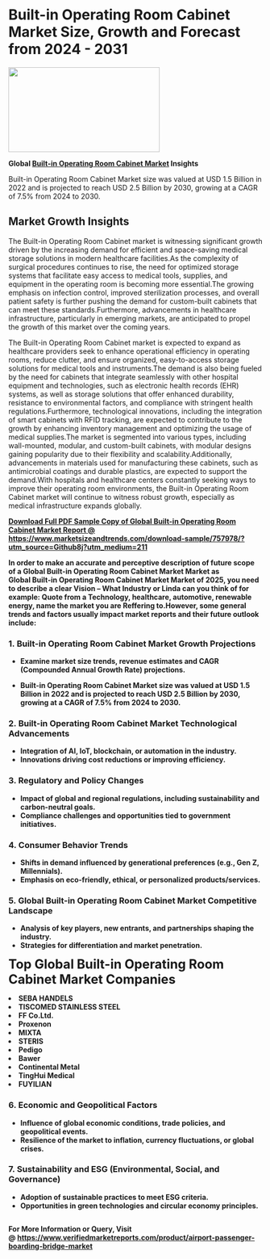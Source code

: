 <H1>Built-in Operating Room Cabinet Market Size, Growth and Forecast from 2024 - 2031</H1><img class="aligncenter size-medium wp-image-584254" src="https://thirdeyenews.in/wp-content/uploads/2024/09/Global-Market-Research-300x168.jpeg" alt="" width="300" height="168" /><p><strong>Global&nbsp;<a href="https://www.marketsizeandtrends.com/download-sample/757978/?utm_source=Github8j?utm_medium=211">Built-in Operating Room Cabinet Market</a> Insights</strong></p><p>Built-in Operating Room Cabinet Market size was valued at USD 1.5 Billion in 2022 and is projected to reach USD 2.5 Billion by 2030, growing at a CAGR of 7.5% from 2024 to 2030.</p><p><h2>Market Growth Insights</h2> <p>The Built-in Operating Room Cabinet market is witnessing significant growth driven by the increasing demand for efficient and space-saving medical storage solutions in modern healthcare facilities.As the complexity of surgical procedures continues to rise, the need for optimized storage systems that facilitate easy access to medical tools, supplies, and equipment in the operating room is becoming more essential.The growing emphasis on infection control, improved sterilization processes, and overall patient safety is further pushing the demand for custom-built cabinets that can meet these standards.Furthermore, advancements in healthcare infrastructure, particularly in emerging markets, are anticipated to propel the growth of this market over the coming years.</p> <p><strong><a href="#"></a></strong></p> <p>The Built-in Operating Room Cabinet market is expected to expand as healthcare providers seek to enhance operational efficiency in operating rooms, reduce clutter, and ensure organized, easy-to-access storage solutions for medical tools and instruments.The demand is also being fueled by the need for cabinets that integrate seamlessly with other hospital equipment and technologies, such as electronic health records (EHR) systems, as well as storage solutions that offer enhanced durability, resistance to environmental factors, and compliance with stringent health regulations.Furthermore, technological innovations, including the integration of smart cabinets with RFID tracking, are expected to contribute to the growth by enhancing inventory management and optimizing the usage of medical supplies.The market is segmented into various types, including wall-mounted, modular, and custom-built cabinets, with modular designs gaining popularity due to their flexibility and scalability.Additionally, advancements in materials used for manufacturing these cabinets, such as antimicrobial coatings and durable plastics, are expected to support the demand.With hospitals and healthcare centers constantly seeking ways to improve their operating room environments, the Built-in Operating Room Cabinet market will continue to witness robust growth, especially as medical infrastructure expands globally.<p><strong><a href="#"></p><p><span class=""><strong>Download Full PDF Sample Copy of Global Built-in Operating Room Cabinet Market Report</strong> @ <a href="https://www.marketsizeandtrends.com/download-sample/757978/?utm_source=Github8j?utm_medium=211" target="_blank">https://www.marketsizeandtrends.com/download-sample/757978/?utm_source=Github8j?utm_medium=211</a></span></p><p>In order to make an accurate and perceptive description of future scope of a Global&nbsp;Built-in Operating Room Cabinet Market Market as Global&nbsp;Built-in Operating Room Cabinet Market Market of 2025, you need to describe a clear Vision &ndash; What Industry or Linda can you think of for example: Quote from a Technology, healthcare, automotive, renewable energy, name the market you are Reffering to.However, some general trends and factors usually impact market reports and their future outlook include:</p><h3>1.&nbsp;<strong>Built-in Operating Room Cabinet Market Growth Projections</strong></h3><ul><li>Examine market size trends, revenue estimates and CAGR (Compounded Annual Growth Rate) projections.</li><li><p>Built-in Operating Room Cabinet Market size was valued at USD 1.5 Billion in 2022 and is projected to reach USD 2.5 Billion by 2030, growing at a CAGR of 7.5% from 2024 to 2030.</p></li></ul><h3>2.&nbsp;<strong>Built-in Operating Room Cabinet Market Technological Advancements</strong></h3><ul><li>Integration of AI, IoT, blockchain, or automation in the industry.</li><li>Innovations driving cost reductions or improving efficiency.</li></ul><h3>3.&nbsp;<strong>Regulatory and Policy Changes</strong></h3><ul><li>Impact of global and regional regulations, including sustainability and carbon-neutral goals.</li><li>Compliance challenges and opportunities tied to government initiatives.</li></ul><h3>4.&nbsp;<strong>Consumer Behavior Trends</strong></h3><ul><li>Shifts in demand influenced by generational preferences (e.g., Gen Z, Millennials).</li><li>Emphasis on eco-friendly, ethical, or personalized products/services.</li></ul><h3>5.&nbsp;<strong>Global Built-in Operating Room Cabinet Market Competitive Landscape</strong></h3><ul><li>Analysis of key players, new entrants, and partnerships shaping the industry.</li><li>Strategies for differentiation and market penetration.</li></ul><p data-pm-slice="1 1 []"><span style="color: inherit; font-family: inherit; font-size: 25px;">Top Global Built-in Operating Room Cabinet Market Companies</span></p><div class="" data-test-id=""><p><li>SEBA HANDELS</li><li> TISCOMED STAINLESS STEEL</li><li> FF Co.Ltd.</li><li> Proxenon</li><li> MIXTA</li><li> STERIS</li><li> Pedigo</li><li> Bawer</li><li> Continental Metal</li><li> TingHui Medical</li><li> FUYILIAN</li></p></div><h3>6.&nbsp;<strong>Economic and Geopolitical Factors</strong></h3><ul><li>Influence of global economic conditions, trade policies, and geopolitical events.</li><li>Resilience of the market to inflation, currency fluctuations, or global crises.</li></ul><h3>7.&nbsp;<strong>Sustainability and ESG (Environmental, Social, and Governance)</strong></h3><ul><li>Adoption of sustainable practices to meet ESG criteria.</li><li>Opportunities in green technologies and circular economy principles.</li></ul><h2><strong style="font-size: 14px;">For More Information or Query, Visit @&nbsp;</strong><a style="background-color: #ffffff; font-size: 14px;" href="https://www.marketsizeandtrends.com/report/built-in-operating-room-cabinet-market/" target="_blank">https://www.verifiedmarketreports.com/product/airport-passenger-boarding-bridge-market</a></h2>